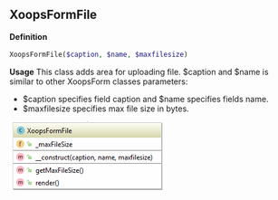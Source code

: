 ## XoopsFormFile


**Definition**
```php
XoopsFormFile($caption, $name, $maxfilesize)
```

**Usage**
This class adds area for uploading file. $caption and $name is similar to other XoopsForm classes parameters: 
* $caption specifies field caption and $name specifies fields name. 
* $maxfilesize specifies max file size in bytes.



![](../../assets/ClassUML/XoopsFormFile.png)

